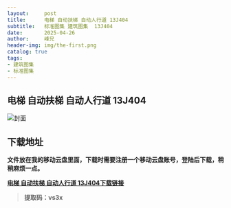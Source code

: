 ```yaml
---
layout:     post
title:      电梯 自动扶梯 自动人行道 13J404
subtitle:   标准图集 建筑图集  13J404
date:       2025-04-26
author:     峰兄
header-img: img/the-first.png
catalog: true
tags:
- 建筑图集
- 标准图集
---
```

## 电梯 自动扶梯 自动人行道 13J404
![封面](https://pic1.imgdb.cn/item/680c862658cb8da5c8ce93b6.png)

## 下载地址 ##
**文件放在我的移动云盘里面，下载时需要注册一个移动云盘账号，登陆后下载，稍稍麻烦一点。**  
  
[**电梯 自动扶梯 自动人行道 13J404下载链接**](https://caiyun.139.com/m/i?105CpAENEd2f0)

> **提取码：vs3x**

